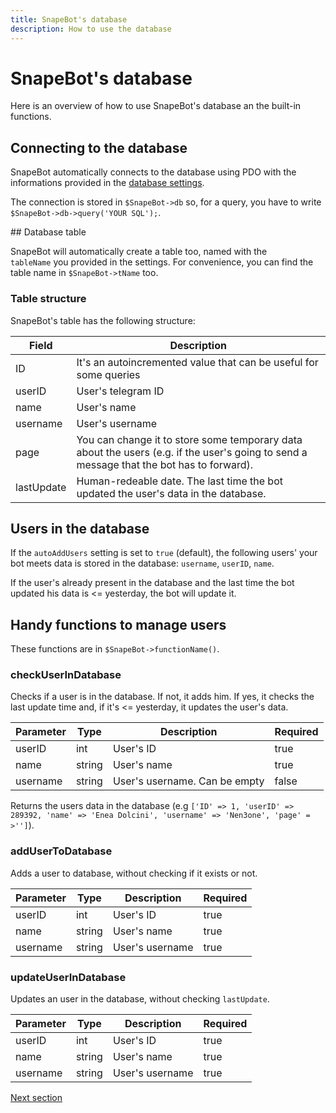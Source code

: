 ```yaml
---
title: SnapeBot's database
description: How to use the database
---
```

# SnapeBot's database

Here is an overview of how to use SnapeBot's database an the built-in functions.

## Connecting to the database

SnapeBot automatically connects to the database using PDO with the informations provided in the [database settings](settings.md#database).

The connection is stored in `$SnapeBot->db` so, for a query, you have to write `$SnapeBot->db->query('YOUR SQL');`.

## Database table

SnapeBot will automatically create a table too, named with the `tableName` you provided in the settings. For convenience, you can find the table name in `$SnapeBot->tName` too.

### Table structure

SnapeBot's table has the following structure:

| Field | Description |
|-------|-------------|
|ID|It's an autoincremented value that can be useful for some queries|
|userID|User's telegram ID|
|name|User's name|
|username|User's username|
|page|You can change it to store some temporary data about the users (e.g. if the user's going to send a message that the bot has to forward).|
|lastUpdate|Human-redeable date. The last time the bot updated the user's data in the database.|

## Users in the database

If the `autoAddUsers` setting is set to `true` (default), the following users' your bot meets data is stored in the database: `username`, `userID`, `name`.

If the user's already present in the database and the last time the bot updated his data is <= yesterday, the bot will update it.

## Handy functions to manage users

These functions are in `$SnapeBot->functionName()`.

### checkUserInDatabase

Checks if a user is in the database. If not, it adds him. If yes, it checks the last update time and, if it's <= yesterday, it updates the user's data.

| Parameter | Type | Description | Required |
|-----------|------|-------------|----------|
|userID|int|User's ID|true|
|name|string|User's name|true|
|username|string|User's username. Can be empty|false|

Returns the users data in the database (e.g `['ID' => 1, 'userID' => 289392, 'name' => 'Enea Dolcini', 'username' => 'Nen3one', 'page' = >'']`).


### addUserToDatabase

Adds a user to database, without checking if it exists or not.

| Parameter | Type | Description | Required |
|-----------|------|-------------|----------|
|userID|int|User's ID|true|
|name|string|User's name|true|
|username|string|User's username|true|


### updateUserInDatabase

Updates an user in the database, without checking `lastUpdate`.

| Parameter | Type | Description | Required |
|-----------|------|-------------|----------|
|userID|int|User's ID|true|
|name|string|User's name|true|
|username|string|User's username|true|

[Next section](API/methods.md)
